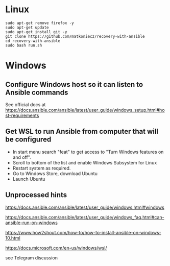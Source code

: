 # Linux

```
sudo apt-get remove firefox -y
sudo apt-get update
sudo apt-get install git -y
git clone https://github.com/matkoniecz/recovery-with-ansible
cd recovery-with-ansible
sudo bash run.sh
```

# Windows

## Configure Windows host so it can listen to Ansible commands

See official docs at https://docs.ansible.com/ansible/latest/user_guide/windows_setup.html#host-requirements

## Get WSL to run Ansible from computer that will be configured 
- In start menu search "feat" to get access to "Turn Windows features on and off".
- Scroll to bottom of the list and enable Windows Subsystem for Linux
- Restart system as required.
- Go to Windows Store, download Ubuntu
- Launch Ubuntu

## Unprocessed hints

https://docs.ansible.com/ansible/latest/user_guide/windows.html#windows 

https://docs.ansible.com/ansible/latest/user_guide/windows_faq.html#can-ansible-run-on-windows

https://www.how2shout.com/how-to/how-to-install-ansible-on-windows-10.html 

https://docs.microsoft.com/en-us/windows/wsl/

see Telegram discussion